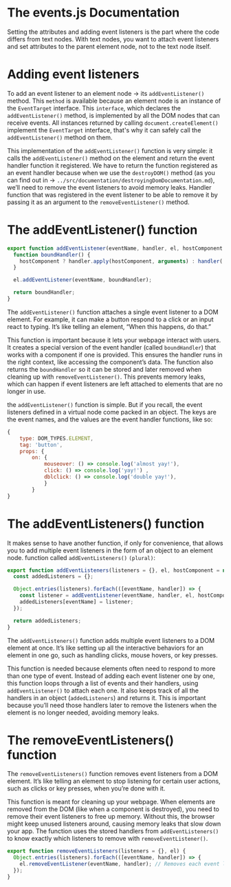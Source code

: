 # The events.js Documentation 
Setting the attributes and adding event listeners is the part where the code differs
from text nodes. With text nodes, you want to attach event listeners and set attributes
to the parent element node, not to the text node itself.

# Adding event listeners
To add an event listener to an element node -> its `addEventListener()` method. This `method` is available because an element node is an
instance of the `EventTarget` interface. This `interface`, which declares the `addEventListener()` method, is implemented by all the DOM nodes that can receive events.
All instances returned by calling `document.createElement()` implement the `EventTarget` interface, that's why it can safely call the `addEventListener()` method on them.

This implementation of the `addEventListener()` function is very simple: it calls the `addEventListener()` method on the element and return the event handler function it registered.
We have to return the function registered as
an event handler because when we use the `destroyDOM()` method (as you can find out in -> `../src/documentation/destroyingDomDocumentation.md`), we’ll need to remove the event listeners to avoid memory leaks. Handler function that was registered in the event listener to be able to remove it by passing it as an argument to the
`removeEventListener()` method.

# The addEventListener() function 
```javascript
export function addEventListener(eventName, handler, el, hostComponent = null) {
  function boundHandler() {
    hostComponent ? handler.apply(hostComponent, arguments) : handler(...arguments);
  }

  el.addEventListener(eventName, boundHandler);

  return boundHandler;
}
```

The `addEventListener()` function attaches a single event listener to a DOM element. For example, it can make a button respond to a click or an input react to typing. It’s like telling an element, “When this happens, do that.”

This function is important because it lets your webpage interact with users. It creates a special version of the event handler (called `boundHandler`) that works with a component if one is provided. This ensures the handler runs in the right context, like accessing the component’s data. The function also returns the `boundHandler` so it can be stored and later removed when cleaning up with `removeEventListener()`. This prevents memory leaks, which can happen if event listeners are left attached to elements that are no longer in use.

the `addEventListener()` function is simple. But if you recall, the event listeners defined in a virtual node come packed in an object. The keys are the event names, and the values are the event handler functions, like so:
```javascript
{
    type: DOM_TYPES.ELEMENT,
    tag: 'button',
    props: {
        on: {
            mouseover: () => console.log('almost yay!'),
            click: () => console.log('yay!') ,
            dblclick: () => console.log('double yay!'),
            }
        }
}
```
# The addEventListeners() function
It makes sense to have another function, if only for convenience, that allows you to add multiple event listeners in the form of an object to an element node. function called `addEventListeners()` `(plural)`: 
```javascript
export function addEventListeners(listeners = {}, el, hostComponent = null) {
  const addedListeners = {};

  Object.entries(listeners).forEach(([eventName, handler]) => {
    const listener = addEventListener(eventName, handler, el, hostComponent);
    addedListeners[eventName] = listener;
  });

  return addedListeners;
}
```

The `addEventListeners()` function adds multiple event listeners to a DOM element at once. It’s like setting up all the interactive behaviors for an element in one go, such as handling clicks, mouse hovers, or key presses.

This function is needed because elements often need to respond to more than one type of event. Instead of adding each event listener one by one, this function loops through a list of events and their handlers, using `addEventListener()` to attach each one. It also keeps track of all the handlers in an object (`addedListeners`) and returns it. This is important because you’ll need those handlers later to remove the listeners when the element is no longer needed, avoiding memory leaks.

# The removeEventListeners() function

The `removeEventListeners()` function removes event listeners from a DOM element. It’s like telling an element to stop listening for certain user actions, such as clicks or key presses, when you’re done with it.

This function is meant for cleaning up your webpage. When elements are removed from the DOM (like when a component is destroyed), you need to remove their event listeners to free up memory. Without this, the browser might keep unused listeners around, causing memory leaks that slow down your app. The function uses the stored handlers from `addEventListeners()` to know exactly which listeners to remove with `removeEventListener()`.

```javascript
export function removeEventListeners(listeners = {}, el) {
  Object.entries(listeners).forEach(([eventName, handler]) => {
    el.removeEventListener(eventName, handler); // Removes each event listener
  });
}
```